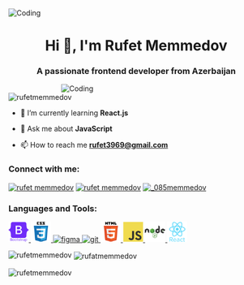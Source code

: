 <img align="center" alt="Coding" width="1000" height="250" src="https://user-images.githubusercontent.com/74038190/241765440-80728820-e06b-4f96-9c9e-9df46f0cc0a5.gif">
<h1 align="center">Hi 👋, I'm Rufet Memmedov</h1>
<h3 align="center">A passionate frontend developer from Azerbaijan</h3>
<img align="right" alt="Coding" width="400" src="https://wallpaperaccess.com/full/4698675.gif">
<p align="left"> <img src="https://komarev.com/ghpvc/?username=rufetmemmedov&label=Profile%20views&color=0e75b6&style=flat" alt="rufetmemmedov" /> </p>

- 🌱 I’m currently learning **React.js**

- 💬 Ask me about **JavaScript**

- 📫 How to reach me **rufet3969@gmail.com**

<h3 align="left">Connect with me:</h3>
<p align="left">
<a href="https://linkedin.com/in/rufet memmedov" target="blank"><img align="center" src="https://raw.githubusercontent.com/rahuldkjain/github-profile-readme-generator/master/src/images/icons/Social/linked-in-alt.svg" alt="rufet memmedov" height="30" width="40" /></a>
<a href="https://fb.com/rufet memmedov" target="blank"><img align="center" src="https://raw.githubusercontent.com/rahuldkjain/github-profile-readme-generator/master/src/images/icons/Social/facebook.svg" alt="rufet memmedov" height="30" width="40" /></a>
<a href="https://instagram.com/_085memmedov" target="blank"><img align="center" src="https://raw.githubusercontent.com/rahuldkjain/github-profile-readme-generator/master/src/images/icons/Social/instagram.svg" alt="_085memmedov" height="30" width="40" /></a>
</p>

<h3 align="left">Languages and Tools:</h3>
<p align="left"> <a href="https://getbootstrap.com" target="_blank" rel="noreferrer"> <img src="https://raw.githubusercontent.com/devicons/devicon/master/icons/bootstrap/bootstrap-plain-wordmark.svg" alt="bootstrap" width="40" height="40"/> </a> <a href="https://www.w3schools.com/css/" target="_blank" rel="noreferrer"> <img src="https://raw.githubusercontent.com/devicons/devicon/master/icons/css3/css3-original-wordmark.svg" alt="css3" width="40" height="40"/> </a> <a href="https://www.figma.com/" target="_blank" rel="noreferrer"> <img src="https://www.vectorlogo.zone/logos/figma/figma-icon.svg" alt="figma" width="40" height="40"/> </a> <a href="https://git-scm.com/" target="_blank" rel="noreferrer"> <img src="https://www.vectorlogo.zone/logos/git-scm/git-scm-icon.svg" alt="git" width="40" height="40"/> </a> <a href="https://www.w3.org/html/" target="_blank" rel="noreferrer"> <img src="https://raw.githubusercontent.com/devicons/devicon/master/icons/html5/html5-original-wordmark.svg" alt="html5" width="40" height="40"/> </a> <a href="https://developer.mozilla.org/en-US/docs/Web/JavaScript" target="_blank" rel="noreferrer"> <img src="https://raw.githubusercontent.com/devicons/devicon/master/icons/javascript/javascript-original.svg" alt="javascript" width="40" height="40"/> </a> <a href="https://nodejs.org" target="_blank" rel="noreferrer"> <img src="https://raw.githubusercontent.com/devicons/devicon/master/icons/nodejs/nodejs-original-wordmark.svg" alt="nodejs" width="40" height="40"/> </a> <a href="https://reactjs.org/" target="_blank" rel="noreferrer"> <img src="https://raw.githubusercontent.com/devicons/devicon/master/icons/react/react-original-wordmark.svg" alt="react" width="40" height="40"/> </a> </p>

<p><img align="left" src="https://github-readme-stats.vercel.app/api/top-langs?username=rufatmemmedov&show_icons=true&locale=en&layout=compact" alt="rufetmemmedov" /></p>

<p>&nbsp;<img align="center" src="https://github-readme-stats.vercel.app/api?username=rufatmemmedov&show_icons=true&locale=en" alt="rufatmemmedov" /></p>

<p><img align="center" src="https://github-readme-streak-stats.herokuapp.com/?user=rufatmemmedov&" alt="rufetmemmedov" /></p>
